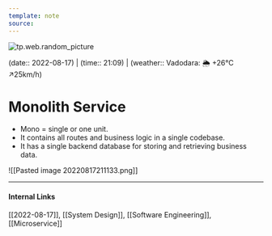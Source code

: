 ```yaml
---
template: note
source: 
---
```

![tp.web.random_picture](https://images.unsplash.com/photo-1516655855035-d5215bcb5604?crop=entropy&cs=tinysrgb&fit=crop&fm=jpg&h=300&ixid=MnwxfDB8MXxyYW5kb218MHx8dHJlZSxsYW5kc2NhcGUsd2F0ZXIsbW91bnRhaW58fHx8fHwxNjYwNzUwNzc1&ixlib=rb-1.2.1&q=80&utm_campaign=api-credit&utm_medium=referral&utm_source=unsplash_source&w=900)

(date:: 2022-08-17) | (time:: 21:09) | (weather:: Vadodara: 🌦   +26°C ↗25km/h)

# Monolith Service
-   Mono = single or one unit.
-   It contains all routes and business logic in a single codebase.
-   It has a single backend database for storing and retrieving business data.

![[Pasted image 20220817211133.png]]

---
#### Internal Links
[[2022-08-17]], [[System Design]], [[Software Engineering]], [[Microservice]]